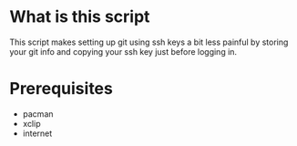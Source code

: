 # What is this script
This script makes setting up git using ssh keys a bit less painful by storing your git info and copying your ssh key just before logging in.

# Prerequisites
- pacman 
- xclip
- internet 